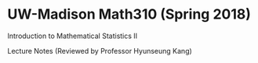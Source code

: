 # UW-Madison Math310 (Spring 2018)
Introduction to Mathematical Statistics II

Lecture Notes (Reviewed by Professor Hyunseung Kang)
